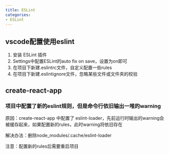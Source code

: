 ```yaml
---
title: ESLint
categories: 
- ESLint
---
```


## vscode配置使用eslint

1. 安装 ESLint 插件
2. Settings中配置ESLint的auto fix on save，设置为on即可
3. 在项目下新建.eslintrc文件，自定义配置一些rules
4. 在项目下新建.eslintignore文件，忽略某些文件或文件夹的校验


## create-react-app

### 项目中配置了新的eslint规则，但是命令行依旧输出一堆的warning

原因：create-react-app 中配置了 eslint-loader，先前运行时输出的warning会被缓存起来，如果配置新的rules，此时warning将依旧存在

解决办法：删除node_modules/.cache/eslint-loader

注意：配置新的rules后需要重启项目
